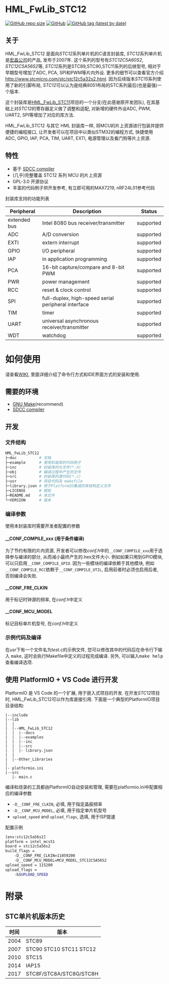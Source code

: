 # HML_FwLib_STC12

[![GitHub repo size](https://img.shields.io/github/repo-size/IOsetting/HML_FwLib_STC12)](https://github.com/IOsetting/HML_FwLib_STC12)
[![GitHub](https://img.shields.io/github/license/IOsetting/HML_FwLib_STC12)](https://github.com/IOsetting/HML_FwLib_STC12/blob/master/LICENSE)
[![GitHub tag (latest by date)](https://img.shields.io/github/v/tag/IOsetting/HML_FwLib_STC12?color=26a69a)](https://github.com/IOsetting/HML_FwLib_STC12/tags)

## 关于

HML_FwLib_STC12 是面向*STC12*系列单片机的C语言封装库, *STC12*系列单片机是[宏晶公司](https://www.stcmcudata.com/)的产品, 发布于2007年. 这个系列的型号有*STC12C5A60S2*, *STC12C5A56S2*等, *STC12*系列是STC89,STC90,STC11系列的后继型号, 相对于早期型号增加了ADC, PCA, SPI和PWM等片内外设. 更多的细节可以查看官方介绍 http://www.stcmicro.com/stc/stc12c5a32s2.html. 因为后续版本*STC15*系列使用了新的引脚布局, *STC12*可以认为是经典8051布局的STC系列最后(也是最强)一个版本.

这个封装库是[HML_FwLib_STC11](https://github.com/MCU-ZHISHAN-IoT/HML_FwLib_STC11)项目的一个分支(在此感谢原开发团队), 在其基础上对*STC12*的寄存器定义做了调整和适配, 对新增的硬件外设ADC, PWM, UART2, SPI等增加了对应的库方法.

HML_FwLib_STC12 与其它 HML 封装库一样, 将MCU的片上资源进行包装并提供便捷的编程接口, 让开发者可以在项目中以类似STM32的编程方式, 快捷使用 ADC, GPIO, IAP, PCA, TIM, UART, EXTI, 电源管理以及看门狗等片上资源.

## 特性

+ 基于 [SDCC compiler](http://sdcc.sourceforge.net/)
+ (几乎)完整覆盖 STC12 系列 MCU 的片上资源
+ GPL-3.0 开源协议
+ 丰富的代码例子供开发参考, 有立即可用的MAX7219, nRF24L01参考代码

封装库支持的功能列表

| Peripheral | Description | Status |
| --- | --- | --- |
| extended bus | Intel 8080 bus receiver/transmitter | supported |
| ADC  | A/D conversion | supported |
| EXTI | extern interrupt | supported |
| GPIO | I/O peripheral | supported  |
| IAP | in application programming | supported |
| PCA | 16-bit capture/compare and 8-bit PWM | supported |
| PWR | power management | supported |
| RCC | reset & clock control | supported |
| SPI | full-duplex, high-speed serial peripheral interface | supported |
| TIM | timer | supported |
| UART | universal asynchronous receiver/transmitter | supported |
| WDT | watchdog | supported |

# 如何使用

请查看[WIKI](https://github.com/IOsetting/HML_FwLib_STC12/wiki), 里面详细介绍了命令行方式和IDE界面方式的安装和使用.

## 需要的环境

+ [GNU Make](http://www.gnu.org/software/make/manual/make.html)(recommend)
+ [SDCC compiler](http://sdcc.sourceforge.net/)

## 开发

### 文件结构

```bash
HML_FwLib_STC12
├─doc          # 文档
├─example      # 使用封装库的代码例子
├─inc          # 封装库的头文件(*.h)
├─obj          # 编译过程中产生的文件
├─src          # 封装库的源代码(*.c)
├─usr          # 项目代码及 makefile
├─library.json # 用于PlatformIO集成的库结构定义文件
├─LICENSE      # 授权
├─README.md    # 本文件
└─VERSION      # 版本
```

### 编译参数

使用本封装库时需要开发者配置的参数

#### \_\_CONF\_COMPILE\_xxx (用于条件编译)
为了节约有限的片内资源, 开发者可以修改*conf.h*中的`__CONF_COMPILE_xxx`用于选择参与编译的部分, 从而减小最终产生的.hex文件大小. 例如如果只用到GPIO模块, 可以只启用`__CONF_COMPILE_GPIO`. 因为一些模块的编译依赖于其他模块, 例如`__CONF_COMPILE_RCC`依赖于`__CONF_COMPILE_UTIL`, 启用前者时必须也启用后者, 否则编译会失败.
####  \_\_CONF\_FRE\_CLKIN
用于标记时钟源的频率, 在*conf.h*中定义
#### \_\_CONF\_MCU\_MODEL
标记目标单片机型号, 在*conf.h*中定义

### 示例代码及编译

在*usr*下有一个文件名为*test.c*的示例文件, 您可以修改其中的代码后在命令行下输入 <kbd>make</kbd>, 这时会执行Makefile中定义的过程完成编译. 另外, 可以输入<kbd>make help</kbd>查看编译选项.

## 使用 PlatformIO + VS Code 进行开发

PlatformIO 是 VS Code 的一个扩展, 用于嵌入式项目的开发. 在开发*STC12*项目时, HML_FwLib_STC12可以作为库直接引用. 下面是一个典型的PlatformIO项目目录结构:
```
|--include
|--lib
|  |
|  |--HML_FwLib_STC12
|  |  |--docs
|  |  |--examples
|  |  |--inc
|  |  |--src
|  |  |- library.json
|  |
|  |--Other_Libraries
|
|- platformio.ini
|--src
   |- main.c
```
编译和烧录的工具都由PlatformIO自动安装和管理, 需要在platformio.ini中配置相应的编译参数
* `-D__CONF_FRE_CLKIN`, 必填, 用于指定晶振频率
* `-D__CONF_MCU_MODEL`, 必填, 用于指定单片机型号
* `upload_speed` and `upload_flags`, 选填, 用于ISP提速

配置示例
```bash
[env:stc12c5a56s2]
platform = intel_mcs51
board = stc12c5a56s2
build_flags =
    -D__CONF_FRE_CLKIN=11059200
    -D__CONF_MCU_MODEL=MCU_MODEL_STC12C5A56S2
upload_speed = 115200
upload_flags =
    -b$UPLOAD_SPEED
```

# 附录

## STC单片机版本历史

| 时间  | 版本                     |
| ---- | -----------------       |
| 2004 | STC89                   |
| 2007 | STC90 STC10 STC11 STC12 |
| 2010 | STC15                   |
| 2014 | IAP15                   |
| 2017 | STC8F/STC8A/STC8G/STC8H |

